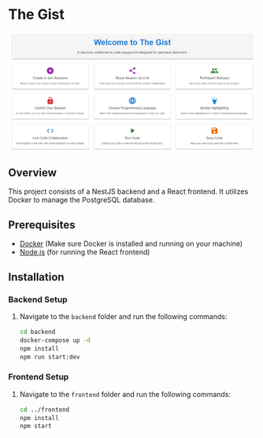 # The Gist

![Alt text](https://github.com/ibachev/codeeditor/blob/master/TheGist.png?raw=true)

## Overview

This project consists of a NestJS backend and a React frontend. It utilizes Docker to manage the PostgreSQL database.

## Prerequisites

- [Docker](https://www.docker.com/get-started) (Make sure Docker is installed and running on your machine)
- [Node.js](https://nodejs.org/) (for running the React frontend)

## Installation

### Backend Setup

1. Navigate to the `backend` folder and run the following commands:

   ```bash
   cd backend
   docker-compose up -d
   npm install
   npm run start:dev
   ```

### Frontend Setup

1. Navigate to the `frontend` folder and run the following commands:

   ```bash
   cd ../frontend
   npm install
   npm start
   ```
